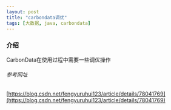 ```yaml
---
layout: post
title: "carbondata调优"
tags: [大数据, java, carbondata]
---
```

### 介绍
CarbonData在使用过程中需要一些调优操作
<!--excerpt-->
###### 参考网址
[https://blog.csdn.net/fengyuruhui123/article/details/78041769](https://blog.csdn.net/fengyuruhui123/article/details/78041769)
